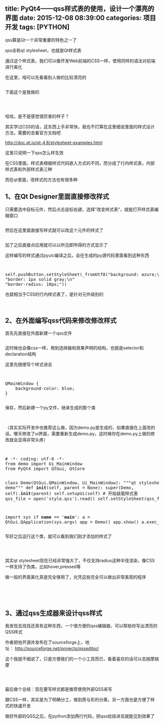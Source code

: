 title: PyQt4——qss样式表的使用，设计一个漂亮的界面
date: 2015-12-08 08:39:00
categories: 项目开发
tags: [PYTHON]
---
<p>
	qss算是Qt一个非常重要的特色之一了
</p>
<p>
	qss全称qt stylesheet，也就是Qt样式表
</p>
<p>
	通过这个样式表，我们可以像开发Web前端的CSS一样，使用同样的语法对前端进行美化
</p>
<p>
	在这里，咱可以先看看别人做的比较漂亮的
</p>
<p>
	<img src="/usr/uploads/image/20151208/20151208163127_43406.png" alt="" /> 
</p>
<p>
	下面这个是我做的
</p>
<p>
	<!--more-->
</p>
<p>
	<br />
</p>
<p>
	<img src="/usr/uploads/image/20151208/20151208163844_31718.png" alt="" /> 
</p>
<p>
	哈哈，是不是感觉很厉害的样子？
</p>
<p>
	其实学过CSS的话，这东西上手非常快，我也不打算在这里细说里面的样式设计方法，需要的去看官方文档吧
</p>
<p>
	<a href="http://doc.qt.io/qt-4.8/stylesheet-examples.html" target="_blank">http://doc.qt.io/qt-4.8/stylesheet-examples.html</a> 
</p>
<p>
	这里只说明一下qss怎么样生效
</p>
<p>
	在CSS里面，样式表根据样式代码嵌入方式的不同，而分成了行内样式表，内部样式表和外部样式表三种
</p>
<p>
	而在qt里面，改样式的方法也有很多种
</p>
<h2>
	1、在Qt Designer里面直接修改样式
</h2>
<p>
	只需要选中目标元件，然后点击鼠标右键，选择”改变样式表"，就能打开样式表编辑窗口
</p>
<p>
	<img src="/usr/uploads/image/20151208/20151208164741_62864.png" alt="" /> 
</p>
<p>
	然后在这里面直接写样式就可以改这个元件的样式了
</p>
<p>
	<img src="/usr/uploads/image/20151208/20151208164938_78903.png" alt="" /> 
</p>
<p>
	加了之后直接点应用就可以以所见即所得的方式显示了
</p>
<p>
	这样编写的样式通过pyuic编译之后，会在生成的py源代码里面看到这种东西
</p>
<p>
	<br />
</p>
<pre class="brush:python; toolbar:false;">self.pushButton.setStyleSheet(_fromUtf8("background: azure;\n"
"border: 1px solid gray;\n"
"border-radius: 10px;"))</pre>
也就相当于CSS的行内样式表了，是针对元件级别的
<p>
	<br />
</p>
<h2>
	2、在外面编写qss代码来修改修改样式
</h2>
<p>
	首先先直接在外面新建一个qss文件
</p>
<p>
	<img src="/usr/uploads/image/20151208/20151208170657_11685.png" alt="" /> 
</p>
<p>
	这时候也会像css一样，用到选择器和效果声明的结构，也就是selector和declaration结构
</p>
<p>
	这里先随便写个样式进去
</p>
<p>
	<br />
</p>
<pre class="brush:css; toolbar:false;">QMainWindow {
    background-color: blue;
}</pre>
<p>
	<img src="/usr/uploads/image/20151208/20151208171156_47374.png" alt="" /> 
</p>
保存，然后新建一个py文件，继承生成的那个类
<p>
	<br />
</p>
<p>
	（其实实际开发中也推荐这么做，因为demo.py是生成的，如果直接在上面改的话，哪天修改了ui界面，需要重新生成demo.py，这时候你在demo.py上做的修改就会显得非常头疼）
</p>
<p>
	<br />
</p>
<pre class="brush:python; toolbar:false;"># -*- coding: utf-8 -*-
from demo import Ui_MainWindow
from PyQt4 import QtGui, QtCore

class Demo(QtGui.QMainWindow, Ui_MainWindow):
    """qt stylesheet demo"""
    def __init__(self, parent = None):
        super(Demo, self).__init__(parent)
        self.setupUi(self)
        # 开始装载样式表
        qss_file = open('style.qss').read()
        self.setStyleSheet(qss_file)

import sys
if __name__ == '__main__':
    a = QtGui.QApplication(sys.argv)
    app = Demo()
    app.show()
    a.exec_()</pre>
写好之后运行这个类，就可以看到我们刚才添加的样式了
<p>
	<br />
</p>
<p>
	<img src="/usr/uploads/image/20151208/20151208173831_48737.png" alt="" /> 
</p>
<p>
	其实qt stylesheet现在已经非常强大了，不仅支持radius这种半径渲染，像CSS一样支持了伪类，比如hover,pressed等
</p>
<p>
	做一般的界面美化真是完全够用了，光凭这些完全可以做出非常美观的程序
</p>
<p>
	<br />
</p>
<p>
	<br />
</p>
<h2>
	3、通过qss生成器来设计qss样式
</h2>
<p>
	我发现去找找还真有这种东西，一个很方便的qss编辑器，可以帮助你写出漂亮的QSS样式
</p>
<p>
	作者把他开源并发布在了sourceforge上，地址：&nbsp;<a href="http://sourceforge.net/projects/qsseditor/" target="_blank">http://sourceforge.net/projects/qsseditor/</a> 
</p>
<p>
	这个我就不细说了，只是方便我们的一个小工具而已，看着喜欢的话可以去揣摩揣摩
</p>
<p>
	<img src="/usr/uploads/image/20151208/20151208175053_25935.jpg" alt="" /> 
</p>
<p>
	<br />
</p>
<p>
	最后做个总结：现在要写样式都是推荐使用外部QSS来写
</p>
<p>
	跟CSS一样，其实是为了明确分工，做到质与形的分离，另一方面也是方便了样式的快速开发
</p>
<p>
	做好外部的QSS之后，在python添加两行代码，把qss给挂进去就能见到效果了
</p>